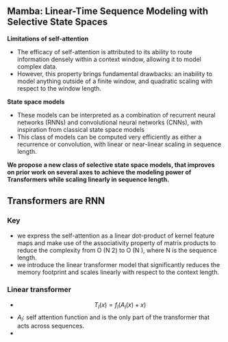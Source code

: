 
## Mamba: Linear-Time Sequence Modeling with Selective State Spaces

**Limitations of self-attention**
- The efficacy of self-attention is attributed to its ability to route information densely within a context window, allowing it to model complex data.
- However, this property brings fundamental drawbacks: an inability to model anything outside of a finite window, and quadratic scaling with respect to the window length.

**State space models** 
- These models can be interpreted as a combination of recurrent neural networks (RNNs) and convolutional neural networks (CNNs), with inspiration from classical state space models
- This class of models can be computed very efficiently as either a recurrence or convolution, with linear or near-linear scaling in sequence length.

**We propose a new class of selective state space models, that improves on prior work on several axes to achieve the modeling power of Transformers while scaling linearly in sequence length.**

## Transformers are RNN

### Key
- we express the self-attention as a linear dot-product of kernel feature maps and make use of the associativity property of matrix products to reduce the complexity from O (N 2) to O (N ), where N is the sequence length.
- we introduce the linear transformer model that significantly reduces the memory footprint and scales linearly with respect to the context length.

### Linear transformer

- $$T_l(x) = f_l(A_l(x) + x)$$
- $A_l$: self attention function and is the only part of the transformer that acts across sequences.
- 